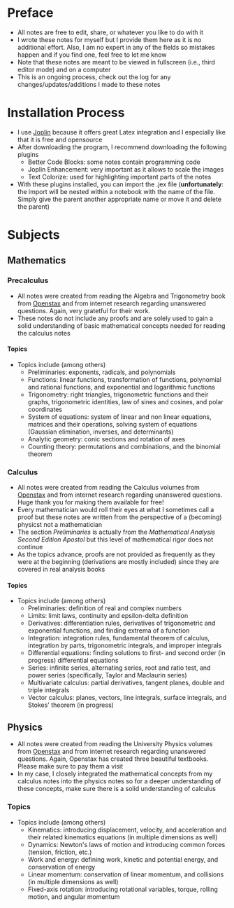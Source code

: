 # Preface
- All notes are free to edit, share, or whatever you like to do with it
- I wrote these notes for myself but I provide them here as it is no additional effort. Also, I am no expert in any of the fields so mistakes happen and if you find one, feel free to let me know
- Note that these notes are meant to be viewed in fullscreen (i.e., third editor mode) and on a computer
- This is an ongoing process, check out the log for any changes/updates/additions I made to these notes
# Installation Process 
- I use [Joplin](https://joplinapp.org/) because it offers great Latex integration and I especially like that it is free and opensource
- After downloading the program, I recommend downloading the following plugins
  - Better Code Blocks: some notes contain programming code
  - Joplin Enhancement: very important as it allows to scale the images 
  - Text Colorize: used for highlighting important parts of the notes
- With these plugins installed, you can import the .jex file (**unfortunately**: the import will be nested within a notebook with the name of the file. Simply give the parent another appropriate name or move it and delete the parent)
# Subjects
## Mathematics
### Precalculus
- All notes were created from reading the Algebra and Trigonometry book from [Openstax](https://openstax.org/subjects/math) and from internet research regarding unanswered questions. Again, very gratetful for their work.
- These notes do not include any proofs and are solely used to gain a solid understanding of basic mathematical concepts needed for reading the calculus notes
#### Topics
- Topics include (among others)
  - Preliminaries: exponents, radicals, and polynomials
  - Functions: linear functions, transformation of functions, polynomial and rational functions, and exponential and logarithmic functions
  - Trigonometry: right triangles, trigonometric functions and their graphs, trigonometric identities, law of sines and cosines, and polar coordinates
  - System of equations: system of linear and non linear equations, matrices and their operations, solving system of equations (Gaussian elimination, inverses, and determinants)
  - Analytic geometry: conic sections and rotation of axes
  - Counting theory: permutations and combinations, and the binomial theorem
### Calculus
- All notes were created from reading the Calculus volumes from [Openstax](https://openstax.org/subjects/math) and from internet research regarding unanswered questions. Huge thank you for making them available for free!
- Every mathematician would roll their eyes at what I sometimes call a proof but these notes are written from the perspective of a (becoming) physicst not a mathematician
- The section _Preliminaries_ is actually from the _Mathematical Analysis Second Edition Apostol_ but this level of mathematical rigor does not continue
- As the topics advance, proofs are not provided as frequently as they were at the beginning (derivations are mostly included) since they are covered in real analysis books
#### Topics
- Topics include (among others)
  - Preliminaries: definition of real and complex numbers
  - Limits: limit laws, continuity and epsilon-delta definition
  - Derivatives: differentiation rules, derivatives of trigonometric and exponential functions, and finding extrema of a function
  - Integration: integration rules, fundamental theorem of calculus, integration by parts, trigonometric integrals, and improper integrals
  - Differential equations: finding solutions to first- and second order (in progress) differential equations
  - Series: infinite series, alternating series, root and ratio test, and power series (specifically, Taylor and Maclaurin series)
  - Multivariate calculus: partial derivatives, tangent planes, double and triple integrals
  - Vector calculus: planes, vectors, line integrals, surface integrals, and Stokes' theorem (in progress) 
## Physics
- All notes were created from reading the University Physics volumes from [Openstax](https://openstax.org/subjects/science) and from internet research regarding unanswered questions. Again, Openstax has created three beautiful textbooks. Please make sure to pay them a visit
- In my case, I closely integrated the mathematical concepts from my calculus notes into the physics notes so for a deeper understanding of these concepts, make sure there is a solid understanding of calculus
### Topics
- Topics include (among others)
  - Kinematics: introducing displacement, velocity, and acceleration and their related kinematics equations (in multiple dimensions as well)
  - Dynamics: Newton's laws of motion and introducing common forces (tension, friction, etc.)
  - Work and energy: defining work, kinetic and potential energy, and conservation of energy
  - Linear momentum: conservation of linear momentum, and collisions (in multiple dimensions as well)
  - Fixed-axis rotation: introducing rotational variables, torque, rolling motion, and angular momentum
